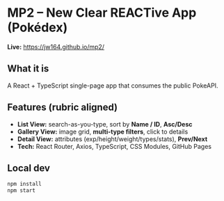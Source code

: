 # MP2 – New Clear REACTive App (Pokédex)

**Live:** https://jw164.github.io/mp2/

## What it is
A React + TypeScript single-page app that consumes the public PokeAPI.

## Features (rubric aligned)
- **List View:** search-as-you-type, sort by **Name / ID**, **Asc/Desc**
- **Gallery View:** image grid, **multi-type filters**, click to details
- **Detail View:** attributes (exp/height/weight/types/stats), **Prev/Next**
- **Tech:** React Router, Axios, TypeScript, CSS Modules, GitHub Pages

## Local dev
```bash
npm install
npm start
